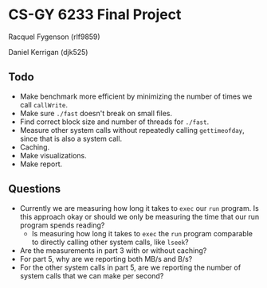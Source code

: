 # CS-GY 6233 Final Project

Racquel Fygenson (rlf9859)

Daniel Kerrigan (djk525)

## Todo

- Make benchmark more efficient by minimizing the number of times we call `callWrite`.
- Make sure `./fast` doesn't break on small files.
- Find correct block size and number of threads for `./fast`.
- Measure other system calls without repeatedly calling `gettimeofday`, since that is also a system call.
- Caching.
- Make visualizations.
- Make report.

## Questions

- Currently we are measuring how long it takes to `exec` our `run` program. Is this approach okay or should we only be measuring the time that our run program spends reading?
  - Is measuring how long it takes to `exec` the `run` program comparable to directly calling other system calls, like `lseek`?
- Are the measurements in part 3 with or without caching?
- For part 5, why are we reporting both MB/s and B/s?
- For the other system calls in part 5, are we reporting the number of system calls that we can make per second?
